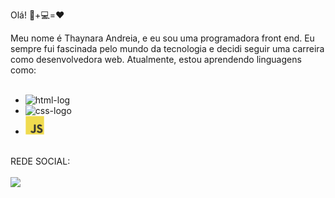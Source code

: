 Olá! :woman:+:computer:=:hearts:

Meu nome é Thaynara Andreia, e eu sou uma programadora front end. Eu sempre fui fascinada pelo mundo da tecnologia e decidi seguir uma carreira como desenvolvedora web. Atualmente, estou aprendendo linguagens como:
<br>
<br>
* <img src="https://img.shields.io/badge/HTML5-E34F26?style=for-the-badge&logo=html5&logoColor=white" alt="html-log" />
* <img src="https://img.shields.io/badge/CSS3-1572B6?style=for-the-badge&logo=css3&logoColor=white" alt="css-logo" />
* <img src="https://raw.githubusercontent.com/devicons/devicon/master/icons/javascript/javascript-original.svg" alt="javascript" width="30" height="30"/>
<br>
REDE SOCIAL:
<br>
<br>
<a href="https://www.linkedin.com/public-profile/settings?lipi=urn%3Ali%3Apage%3Ad_flagship3_profile_self_edit_contact-info%3B%2FfNttVoMTj2ZRwgBVQgyNg%3D%3D"> <img src="https://img.shields.io/badge/LinkedIn-0077B5?style=for-the-badge&logo=linkedin&logoColor=white" /> <a/>
